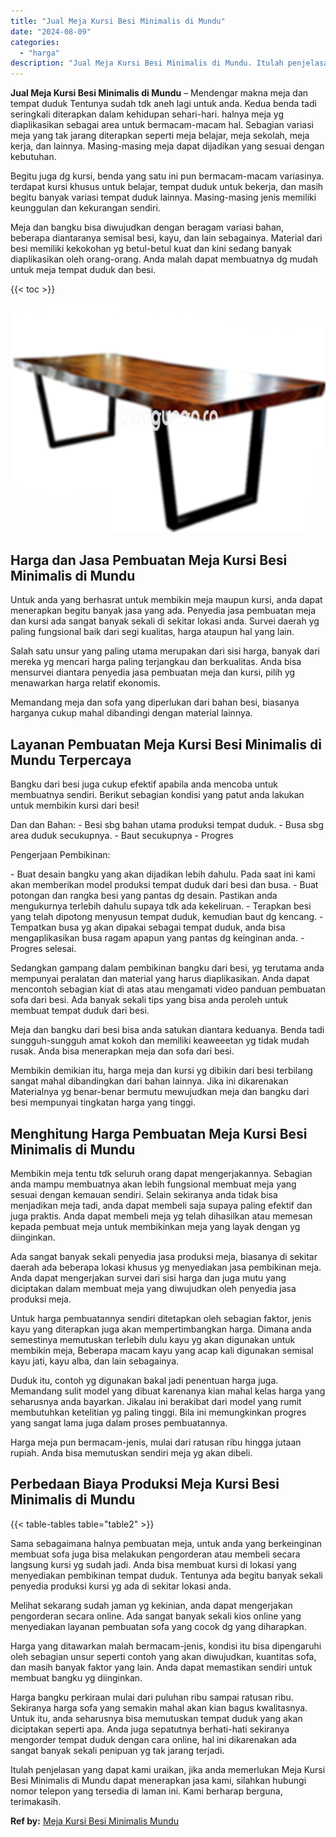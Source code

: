 ```yaml
---
title: "Jual Meja Kursi Besi Minimalis di Mundu"
date: "2024-08-09"
categories: 
  - "harga"
description: "Jual Meja Kursi Besi Minimalis di Mundu. Itulah penjelasan yang dapat kami uraikan, jika anda memerlukan Meja Kursi Besi Minimalis di Mundu dapat menerapkan..."
---
```


**Jual Meja Kursi Besi Minimalis di Mundu** – Mendengar makna meja dan tempat duduk Tentunya sudah tdk aneh lagi untuk anda. Kedua benda tadi seringkali diterapkan dalam kehidupan sehari-hari. halnya meja yg diaplikasikan sebagai area untuk bermacam-macam hal. Sebagian variasi meja yang tak jarang diterapkan seperti meja belajar, meja sekolah, meja kerja, dan lainnya. Masing-masing meja dapat dijadikan yang sesuai dengan kebutuhan.

Begitu juga dg kursi, benda yang satu ini pun bermacam-macam variasinya. terdapat kursi khusus untuk belajar, tempat duduk untuk bekerja, dan masih begitu banyak variasi tempat duduk lainnya. Masing-masing jenis memiliki keunggulan dan kekurangan sendiri.

Meja dan bangku bisa diwujudkan dengan beragam variasi bahan, beberapa diantaranya semisal besi, kayu, dan lain sebagainya. Material dari besi memiliki kekokohan yg betul-betul kuat dan kini sedang banyak diaplikasikan oleh orang-orang. Anda malah dapat membuatnya dg mudah untuk meja tempat duduk dan besi.

{{< toc >}}

![Jual Meja Kursi Besi Minimalis di Mundu](/images/jual-meja-besi-murah23.png)

## Harga dan Jasa Pembuatan Meja Kursi Besi Minimalis di Mundu

Untuk anda yang berhasrat untuk membikin meja maupun kursi, anda dapat menerapkan begitu banyak jasa yang ada. Penyedia jasa pembuatan meja dan kursi ada sangat banyak sekali di sekitar lokasi anda. Survei daerah yg paling fungsional baik dari segi kualitas, harga ataupun hal yang lain.

Salah satu unsur yang paling utama merupakan dari sisi harga, banyak dari mereka yg mencari harga paling terjangkau dan berkualitas. Anda bisa mensurvei diantara penyedia jasa pembuatan meja dan kursi, pilih yg menawarkan harga relatif ekonomis.

Memandang meja dan sofa yang diperlukan dari bahan besi, biasanya harganya cukup mahal dibandingi dengan material lainnya.

## Layanan Pembuatan Meja Kursi Besi Minimalis di Mundu Terpercaya

Bangku dari besi juga cukup efektif apabila anda mencoba untuk membuatnya sendiri. Berikut sebagian kondisi yang patut anda lakukan untuk membikin kursi dari besi!

Dan dan Bahan: - Besi sbg bahan utama produksi tempat duduk. - Busa sbg area duduk secukupnya. - Baut secukupnya - Progres

Pengerjaan Pembikinan:

\- Buat desain bangku yang akan dijadikan lebih dahulu. Pada saat ini kami akan memberikan model produksi tempat duduk dari besi dan busa. - Buat potongan dan rangka besi yang pantas dg desain. Pastikan anda mengukurnya terlebih dahulu supaya tdk ada kekeliruan. - Terapkan besi yang telah dipotong menyusun tempat duduk, kemudian baut dg kencang. - Tempatkan busa yg akan dipakai sebagai tempat duduk, anda bisa mengaplikasikan busa ragam apapun yang pantas dg keinginan anda. - Progres selesai.

Sedangkan gampang dalam pembikinan bangku dari besi, yg terutama anda mempunyai peralatan dan material yang harus diaplikasikan. Anda dapat mencontoh sebagian kiat di atas atau mengamati video panduan pembuatan sofa dari besi. Ada banyak sekali tips yang bisa anda peroleh untuk membuat tempat duduk dari besi.

Meja dan bangku dari besi bisa anda satukan diantara keduanya. Benda tadi sungguh-sungguh amat kokoh dan memiliki keaweeetan yg tidak mudah rusak. Anda bisa menerapkan meja dan sofa dari besi.

Membikin demikian itu, harga meja dan kursi yg dibikin dari besi terbilang sangat mahal dibandingkan dari bahan lainnya. Jika ini dikarenakan Materialnya yg benar-benar bermutu mewujudkan meja dan bangku dari besi mempunyai tingkatan harga yang tinggi.

## Menghitung Harga Pembuatan Meja Kursi Besi Minimalis di Mundu

Membikin meja tentu tdk seluruh orang dapat mengerjakannya. Sebagian anda mampu membuatnya akan lebih fungsional membuat meja yang sesuai dengan kemauan sendiri. Selain sekiranya anda tidak bisa menjadikan meja tadi, anda dapat membeli saja supaya paling efektif dan juga praktis. Anda dapat membeli meja yg telah dihasilkan atau memesan kepada pembuat meja untuk membikinkan meja yang layak dengan yg diinginkan.

Ada sangat banyak sekali penyedia jasa produksi meja, biasanya di sekitar daerah ada beberapa lokasi khusus yg menyediakan jasa pembikinan meja. Anda dapat mengerjakan survei dari sisi harga dan juga mutu yang diciptakan dalam membuat meja yang diwujudkan oleh penyedia jasa produksi meja.

Untuk harga pembuatannya sendiri ditetapkan oleh sebagian faktor, jenis kayu yang diterapkan juga akan mempertimbangkan harga. Dimana anda semestinya memutuskan terlebih dulu kayu yg akan digunakan untuk membikin meja, Beberapa macam kayu yang acap kali digunakan semisal kayu jati, kayu alba, dan lain sebagainya.

Duduk itu, contoh yg digunakan bakal jadi penentuan harga juga. Memandang sulit model yang dibuat karenanya kian mahal kelas harga yang seharusnya anda bayarkan. Jikalau ini berakibat dari model yang rumit membutuhkan ketelitian yg paling tinggi. Bila ini memungkinkan progres yang sangat lama juga dalam proses pembuatannya.

Harga meja pun bermacam-jenis, mulai dari ratusan ribu hingga jutaan rupiah. Anda bisa memutuskan sendiri meja yg akan dibeli.

## Perbedaan Biaya Produksi Meja Kursi Besi Minimalis di Mundu

{{< table-tables table="table2" >}}

Sama sebagaimana halnya pembuatan meja, untuk anda yang berkeinginan membuat sofa juga bisa melakukan pengorderan atau membeli secara langsung kursi yg sudah jadi. Anda bisa membuat kursi di lokasi yang menyediakan pembikinan tempat duduk. Tentunya ada begitu banyak sekali penyedia produksi kursi yg ada di sekitar lokasi anda.

Melihat sekarang sudah jaman yg kekinian, anda dapat mengerjakan pengorderan secara online. Ada sangat banyak sekali kios online yang menyediakan layanan pembuatan sofa yang cocok dg yang diharapkan.

Harga yang ditawarkan malah bermacam-jenis, kondisi itu bisa dipengaruhi oleh sebagian unsur seperti contoh yang akan diwujudkan, kuantitas sofa, dan masih banyak faktor yang lain. Anda dapat memastikan sendiri untuk membuat bangku yg diinginkan.

Harga bangku perkiraan mulai dari puluhan ribu sampai ratusan ribu. Sekiranya harga sofa yang semakin mahal akan kian bagus kwalitasnya. Untuk itu, anda seharusnya bisa memutuskan tempat duduk yang akan diciptakan seperti apa. Anda juga sepatutnya berhati-hati sekiranya mengorder tempat duduk dengan cara online, hal ini dikarenakan ada sangat banyak sekali penipuan yg tak jarang terjadi.

Itulah penjelasan yang dapat kami uraikan, jika anda memerlukan Meja Kursi Besi Minimalis di Mundu dapat menerapkan jasa kami, silahkan hubungi nomor telepon yang tersedia di laman ini. Kami berharap berguna, terimakasih.

**Ref by:** [Meja Kursi Besi Minimalis Mundu](https://id.wikipedia.org/wiki/Meja)
